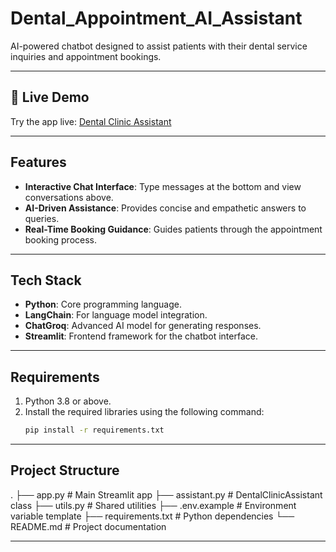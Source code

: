 # Dental_Appointment_AI_Assistant
AI-powered chatbot designed to assist patients with their dental service inquiries and appointment bookings.

---

## 🚀 Live Demo
Try the app live: [Dental Clinic Assistant](https://dentaaiassistant.streamlit.app/)

---

## Features
- **Interactive Chat Interface**: Type messages at the bottom and view conversations above.
- **AI-Driven Assistance**: Provides concise and empathetic answers to queries.
- **Real-Time Booking Guidance**: Guides patients through the appointment booking process.

---

## Tech Stack
- **Python**: Core programming language.
- **LangChain**: For language model integration.
- **ChatGroq**: Advanced AI model for generating responses.
- **Streamlit**: Frontend framework for the chatbot interface.

---

## Requirements
1. Python 3.8 or above.
2. Install the required libraries using the following command:
   ```bash
   pip install -r requirements.txt

---

## Project Structure
.
├── app.py             # Main Streamlit app
├── assistant.py       # DentalClinicAssistant class
├── utils.py           # Shared utilities
├── .env.example       # Environment variable template
├── requirements.txt   # Python dependencies
└── README.md          # Project documentation

---
